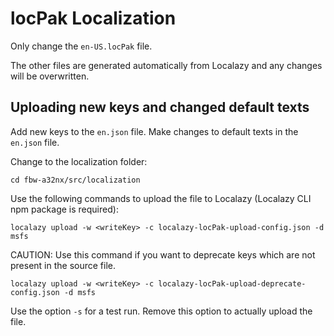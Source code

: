 # locPak Localization

Only change the `en-US.locPak` file. 

The other files are generated automatically from Localazy and any changes will be overwritten.

## Uploading new keys and changed default texts

Add new keys to the `en.json` file.
Make changes to default texts in the `en.json` file.
                               
Change to the localization folder:

`cd fbw-a32nx/src/localization`

Use the following commands to upload the file to Localazy (Localazy CLI npm package is required):

`localazy upload -w <writeKey> -c localazy-locPak-upload-config.json -d msfs`

CAUTION: Use this command if you want to deprecate keys which are not present in the source file. 

`localazy upload -w <writeKey> -c localazy-locPak-upload-deprecate-config.json -d msfs`

Use the option `-s` for a test run. Remove this option to actually upload the file.

